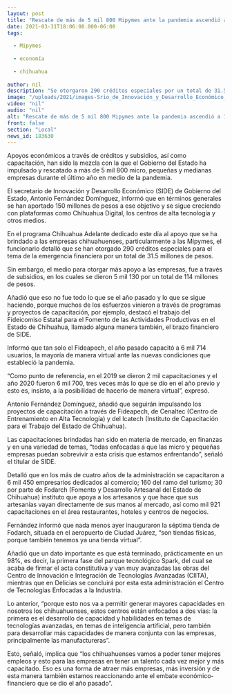 ```yaml
---
layout: post
title: "Rescate de más de 5 mil 800 Mipymes ante la pandemia ascendió a 150 mdp -  SIDE"
date: 2021-03-31T18:06:00.000-06:00
tags:
  
  - Mipymes
  
  - economía
  
  - chihuahua
  
author: nil
description: "Se otorgaron 290 créditos especiales por un total de 31.5 mdp  y 114 mdp más en subsidios; mezcla de apoyos económicos con capacitación fue la forma en que el Estado rescató esa cantidad de empresas, informó Antonio Fernández"
image: "/uploads/2021/images-Srio_de_Innovación_y_Desarrollo_Económico__Antonio_Fernández.jpeg"
video: "nil"
audio: "nil"
alt: "Rescate de más de 5 mil 800 Mipymes ante la pandemia ascendió a 150 mdp -  SIDE"
front: false
section: "Local"
news_id: 183630
---
```


Apoyos económicos a través de créditos y subsidios, así como capacitación, han sido la mezcla con la que el Gobierno del Estado ha impulsado y rescatado a más de 5 mil 800 micro, pequeñas y medianas empresas durante el último año en medio de la pandemia.

El secretario de Innovación y Desarrollo Económico (SIDE) de Gobierno del Estado, Antonio Fernández Domínguez, informó que en términos generales se han aportado 150 millones de pesos a ese objetivo y se sigue creciendo con plataformas como Chihuahua Digital, los centros de alta tecnología y otros medios.

En el programa Chihuahua Adelante dedicado este día al apoyo que se ha brindado a las empresas chihuahuenses, particularmente a las Mipymes, el funcionario detalló que se han otorgado 290 créditos especiales para el tema de la emergencia financiera por un total de 31.5 millones de pesos.

Sin embargo, el medio para otorgar más apoyo a las empresas, fue a través de subsidios, en los cuales se dieron 5 mil 130 por un total de 114 millones de pesos.

Añadió que eso no fue todo lo que se el año pasado y lo que se sigue haciendo, porque muchos de los esfuerzos vinieron a través de programas y proyectos de capacitación, por ejemplo, destacó el trabajo del Fideicomiso Estatal para el Fomento de las Actividades Productivas en el Estado de Chihuahua, llamado alguna manera también, el brazo financiero de SIDE.

Informó que tan solo el Fideapech, el año pasado capacitó a 6 mil 714 usuarios, la mayoría de manera virtual ante las nuevas condiciones que estableció la pandemia.

“Como punto de referencia, en el 2019 se dieron 2 mil capacitaciones y el año 2020 fueron 6 mil 700, tres veces más lo que se dio en el año previo y esto es, insisto, a la posibilidad de hacerlo de manera virtual”, expresó.

Antonio Fernández Domínguez, añadió que seguirán impulsando los proyectos de capacitación a través de Fideapech, de Cenaltec (Centro de Entrenamiento en Alta Tecnología) y del Icatech (Instituto de Capacitación para el Trabajo del Estado de Chihuahua).

Las capacitaciones brindadas han sido en materia de mercado, en finanzas y en una variedad de temas, “todas enfocadas a que las micro y pequeñas empresas puedan sobrevivir a esta crisis que estamos enfrentando”, señaló el titular de SIDE.

Detalló que en los más de cuatro años de la administración se capacitaron a 6 mil 450 empresarios dedicados al comercio; 160 del ramo del turismo; 30 por parte de Fodarch (Fomento y Desarrollo Artesanal del Estado de Chihuahua) instituto que apoya a los artesanos y que hace que sus artesanías vayan directamente de sus manos al mercado, así como mil 921 capacitaciones en el área restaurantes, hoteles y centros de negocios.

Fernández informó que nada menos ayer inauguraron la séptima tienda de Fodarch, situada en el aeropuerto de Ciudad Juárez, “son tiendas físicas, porque también tenemos ya una tienda virtual”.

Añadió que un dato importante es que está terminado, prácticamente en un 98%, es decir, la primera fase del parque tecnológico Spark, del cual se acaba de firmar el acta constitutiva y van muy avanzadas las obras del Centro de Innovación e Integración de Tecnologías Avanzadas (CIITA), mientras que en Delicias se concluirá por esta esta administración el Centro de Tecnologías Enfocadas a la Industria.

Lo anterior, “porque esto nos va a permitir generar mayores capacidades en nosotros los chihuahuenses, estos centros están enfocados a dos vías: la primera es el desarrollo de capacidad y habilidades en temas de tecnologías avanzadas, en temas de inteligencia artificial, pero también para desarrollar más capacidades de manera conjunta con las empresas, principalmente las manufactureras”.

Esto, señaló, implica que “los chihuahuenses vamos a poder tener mejores empleos y esto para las empresas en tener un talento cada vez mejor y más capacitado. Eso es una forma de atraer más empresas, más inversión y de esta manera también estamos reaccionando ante el embate económico-financiero que se dio el año pasado”.